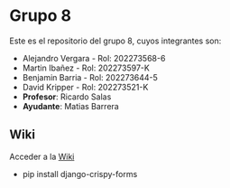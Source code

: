 # Grupo 8
Este es el repositorio del grupo 8, cuyos integrantes son:
- Alejandro Vergara - Rol: 202273568-6
- Martin Ibañez - Rol: 202273597-K
- Benjamin Barria - Rol: 202273644-5 
- David Kripper - Rol: 202273521-K
- **Profesor**: Ricardo Salas
- **Ayudante**: Matias Barrera

## Wiki 
Acceder a la [Wiki](https://github.com/Mappo1562/GRUPO8-2024-PROYINF/wiki "WIKI")

- pip install django-crispy-forms
